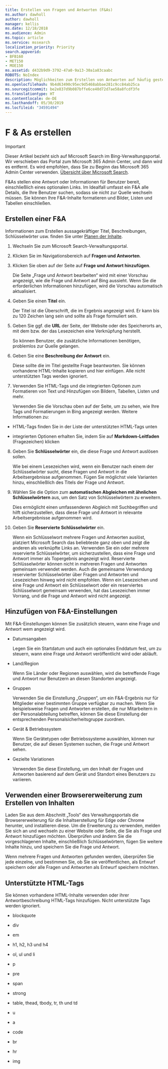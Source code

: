 ```yaml
---
title: Erstellen von Fragen und Antworten (F&As)
ms.author: dawholl
author: dawholl
manager: kellis
ms.date: 12/18/2018
ms.audience: Admin
ms.topic: article
ms.service: mssearch
localization_priority: Priority
search.appverid:
- BFB160
- MET150
- MOE150
ms.assetid: d432b9d9-3792-47a0-9a13-30a1a83caabc
ROBOTS: NoIndex
description: Möglichkeiten zum Erstellen von Antworten auf häufig gestellte Fragen zu Ihren Microsoft Search-Arbeitsergebnissen
ms.openlocfilehash: 9b4d63490c95ec9d5468abbae281c9cc84ab25ca
ms.sourcegitcommit: be2e837d9b087bffe6ce40d72d7ae58a8fcdf3fe
ms.translationtype: HT
ms.contentlocale: de-DE
ms.lasthandoff: 05/30/2019
ms.locfileid: "34591494"
---
```

# <a name="create-qas"></a>F & As erstellen

> [!IMPORTANT]
> Dieser Artikel bezieht sich auf Microsoft Search im Bing-Verwaltungsportal. Wir verschieben das Portal zum Microsoft 365 Admin Center, und dann wird es entfernt. Es wird empfohlen, dass Sie zu Beginn das Microsoft 365 Admin Center verwenden. [Übersicht über Microsoft Search](overview-microsoft-search.md).

F&As stellen eine Antwort oder Informationen für Benutzer bereit, einschließlich eines optionalen Links. Im Idealfall umfasst ein F&A alle Details, die Ihre Benutzer suchen, sodass sie nicht zur Quelle wechseln müssen. Sie können Ihre F&A-Inhalte formatieren und Bilder, Listen und Tabellen einschließen.
  
## <a name="create-a-qa"></a>Erstellen einer F&A

Informationen zum Erstellen aussagekräftiger Titel, Beschreibungen, Schlüsselwörter usw. finden Sie unter [Planen der Inhalte](plan-your-content.md).
  
1. Wechseln Sie zum Microsoft Search-Verwaltungsportal.
    
2. Klicken Sie im Navigationsbereich auf **Fragen und Antworten**.
    
3. Klicken Sie oben auf der Seite auf **Frage und Antwort hinzufügen**.
    
    Die Seite „Frage und Antwort bearbeiten“ wird mit einer Vorschau angezeigt, wie die Frage und Antwort auf Bing aussieht. Wenn Sie die erforderlichen Informationen hinzufügen, wird die Vorschau automatisch aktualisiert.
    
4. Geben Sie einen **Titel** ein.
    
    Der Titel ist die Überschrift, die im Ergebnis angezeigt wird. Er kann bis zu 120 Zeichen lang sein und sollte als Frage formuliert sein.
    
5. Geben Sie ggf. die **URL** der Seite, der Website oder des Speicherorts an, mit dem bzw. der das Lesezeichen eine Verknüpfung herstellt. 
    
    So können Benutzer, die zusätzliche Informationen benötigen, problemlos zur Quelle gelangen.
    
6. Geben Sie eine **Beschreibung der Antwort** ein.
    
    Diese sollte die im Titel gestellte Frage beantworten. Sie können vorhandene HTML-Inhalte kopieren und hier einfügen. Alle nicht unterstützten Tags werden ignoriert.
    
7. Verwenden Sie HTML-Tags und die integrierten Optionen zum Formatieren von Text und Hinzufügen von Bildern, Tabellen, Listen und mehr.
    
    Verwenden Sie die Vorschau oben auf der Seite, um zu sehen, wie Ihre Tags und Formatierungen in Bing angezeigt werden. Weitere Informationen zu:
    
  - HTML-Tags finden Sie in der Liste der unterstützten HTML-Tags unten
    
  - integrierten Optionen erhalten Sie, indem Sie auf **Markdown-Leitfaden** (Fragezeichen) klicken 
    
8. Geben Sie **Schlüsselwörter** ein, die diese Frage und Antwort auslösen sollen. 
    
    Wie bei einem Lesezeichen wird, wenn ein Benutzer nach einem der Schlüsselwörter sucht, diese Fragen und Antwort in die Arbeitsergebnisse aufgenommen. Fügen Sie möglichst viele Varianten hinzu, einschließlich des Titels der Frage und Antwort.
    
9. Wählen Sie die Option zum **automatischen Abgleichen mit ähnlichen Schlüsselwörtern** aus, um den Satz von Schlüsselwörtern zu erweitern. 
    
    Dies ermöglicht einen umfassenderen Abgleich mit Suchbegriffen und hilft sicherzustellen, dass diese Frage und Antwort in relevante Arbeitsergebnisse aufgenommen wird.
    
10. Geben Sie **Reservierte Schlüsselwörter** ein.
    
    Wenn ein Schlüsselwort mehrere Fragen und Antworten auslöst, platziert Microsoft Search das beliebteste ganz oben und zeigt die anderen als verknüpfte Links an. Verwenden Sie ein oder mehrere reservierte Schlüsselwörter, um sicherzustellen, dass eine Frage und Antwort immer als Topergebnis angezeigt wird. Reservierte Schlüsselwörter können nicht in mehreren Fragen und Antworten gemeinsam verwendet werden. Auch die gemeinsame Verwendung reservierter Schlüsselwörter über Fragen und Antworten und Lesezeichen hinweg wird nicht empfohlen. Wenn ein Lesezeichen und eine Frage und Antwort ein Schlüsselwort oder ein reserviertes Schlüsselwort gemeinsam verwenden, hat das Lesezeichen immer Vorrang, und die Frage und Antwort wird nicht angezeigt.
    
## <a name="add-qa-settings"></a>Hinzufügen von F&A-Einstellungen

Mit F&A-Einstellungen können Sie zusätzlich steuern, wann eine Frage und Antwort wem angezeigt wird.
  
- Datumsangaben
    
    Legen Sie ein Startdatum und auch ein optionales Enddatum fest, um zu steuern, wann eine Frage und Antwort veröffentlicht wird oder abläuft.
    
- Land/Region
    
    Wenn Sie Länder oder Regionen auswählen, wird die betreffende Frage und Antwort nur Benutzern an diesen Standorten angezeigt.
    
- Gruppen
    
    Verwenden Sie die Einstellung „Gruppen“, um ein F&A-Ergebnis nur für Mitglieder einer bestimmten Gruppe verfügbar zu machen. Wenn Sie beispielsweise Fragen und Antworten erstellen, die nur Mitarbeitern in der Personalabteilung betreffen, können Sie diese Einstellung der entsprechenden Personalsicherheitsgruppe zuordnen.
    
- Gerät &amp; Betriebssystem
    
    Wenn Sie Gerätetypen oder Betriebssysteme auswählen, können nur Benutzer, die auf diesen Systemen suchen, die Frage und Antwort sehen.
    
- Gezielte Variationen
    
    Verwenden Sie diese Einstellung, um den Inhalt der Fragen und Antworten basierend auf dem Gerät und Standort eines Benutzers zu variieren.
    
## <a name="use-a-browser-extension-to-create-content"></a>Verwenden einer Browsererweiterung zum Erstellen von Inhalten

Laden Sie aus dem Abschnitt „Tools“ des Verwaltungsportals die Browsererweiterung für die Inhaltserstellung für Edge oder Chrome herunter, und installieren diese. Um die Erweiterung zu verwenden, melden Sie sich an und wechseln zu einer Website oder Seite, die Sie als Frage und Antwort hinzufügen möchten. Überprüfen und ändern Sie die vorgeschlagenen Inhalte, einschließlich Schlüsselwörtern, fügen Sie weitere Inhalte hinzu, und speichern Sie die Frage und Antwort.
  
Wenn mehrere Fragen und Antworten gefunden werden, überprüfen Sie jede einzelne, und bestimmen Sie, ob Sie sie veröffentlichen, als Entwurf speichern oder alle Fragen und Antworten als Entwurf speichern möchten.
  
## <a name="supported-html-tags"></a>Unterstützte HTML-Tags

Sie können vorhandene HTML-Inhalte verwenden oder ihrer Antwortbeschreibung HTML-Tags hinzufügen. Nicht unterstützte Tags werden ignoriert.
  
- blockquote
    
- div
    
- em
    
- h1, h2, h3 und h4
    
- ol, ul und li
    
- p
    
- pre
    
- span
    
- strong
    
- table, thead, tbody, tr, th und td
    
- u
    
- a
    
- code
    
- br
    
- hr
    
- img

  

